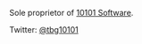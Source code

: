 Sole proprietor of [10101 Software](10101software.com).

Twitter: [@tbg10101](twitter.com/tbg10101)

